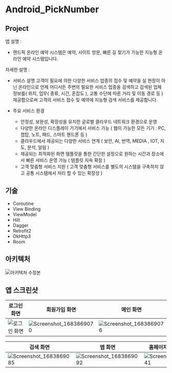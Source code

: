 # Android_PickNumber

## Project
앱 설명 : 
  - 랜드픽 온라인 예약 시스템은 예약, 사이트 방문, 빠른 길 찾기가 가능한 지능형 온라인 예약 시스템입니다.

자세한 설명 : 
  - 서비스 설명
    고객이 필요에 의한 다양한 서비스 업종의 접수 및 예약을
    실 현장이 아닌 온라인으로 언제 어디서든 주변의 필요한 서비스 업종을 검색하고
    검색된 업체 정보를( 위치, 업무( 종류, 시간, 혼잡도 ), 교통 수단에 따른 거리 및 이동 경로 등 ) 제공함으로써
    고객의 서비스 접수 및 예약에 지능형 검색 서비스를 제공합니다.

  - 주요 서비스 환경
    - 안정성, 보완성, 확장성을 유지한 글로벌 클라우드 네트워크 환경으로 운영
    - 다양한 온라인 디스플레이 기기에서 서비스 가능 ( 웹이 가능한 모든 기기 : PC, 랩탑, 노트, 패드, 스마트 핸드폰 등  )
    - 클라우드에서 제공되는 다양한 서비스 연계 ( 보안, AI, 번역, MEDIA , IOT, 지도, 분석, 알림 )
    - 제공되는 최적화된 화면 템플릿을 통한 간단한 설정으로 원하는 시간과 장소에서 빠른 서비스 운영 가능 ( 템플릿 지속 확장 )
    - 고객 맞춤형 서비스 지원 ( 고객 맞춤형 서비스를 별도의 시스템을 구축하지 않고 공통 시스템에서 처리 할 수 있는 확장성 )
 

## 기술
- Coroutine
- View Binding
- ViewModel
- Hilt
- Dagger
- Retrofit2
- OkHttp3
- Room

## 아키텍처 
![아키텍처 수정본](https://user-images.githubusercontent.com/58154638/229753757-1f7cccc5-772e-4560-8e8b-a9b3c97c3b74.jpeg)

## 앱 스크린샷
|로그인 화면|회원가입 화면|메인 화면|
|------|---|---|
|![로그인 화면](https://github.com/HSU-Didimdol/Android_PickNumber/assets/58154638/91aa2b9e-40f8-421a-90da-4d82e1f6c481)|![Screenshot_1683869070](https://github.com/HSU-Didimdol/Android_PickNumber/assets/58154638/5d1cbc8c-2799-48a9-86ad-41406ba269db)|![Screenshot_1683869076](https://github.com/HSU-Didimdol/Android_PickNumber/assets/58154638/4c5348d0-ec1b-4bf5-9460-eb88fa391749)|

|검색 화면|맵 화면|홈페이지(금리 안내) 화면|
|------|---|---|
|![Screenshot_1683869085](https://github.com/HSU-Didimdol/Android_PickNumber/assets/58154638/e22756b8-f54e-42ac-9ad6-6d2b720a544d)|![Screenshot_1683869092](https://github.com/HSU-Didimdol/Android_PickNumber/assets/58154638/66121fe0-11cd-40f1-83bb-6e273424bdd2)|![Screenshot_1683870041](https://github.com/HSU-Didimdol/Android_PickNumber/assets/58154638/3701a408-3ef9-47d5-9f30-0b8c539b64f4)|

